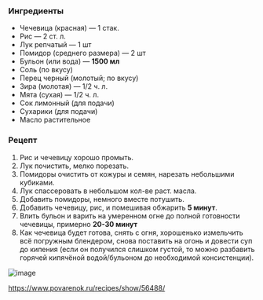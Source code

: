 ### Ингредиенты
- Чечевица (красная) — 1 стак.
- Рис — 2 ст. л.
- Лук репчатый — 1 шт
- Помидор (среднего размера) — 2 шт
- Бульон (или вода) — **1500 мл**
- Соль (по вкусу)
- Перец черный (молотый; по вкусу)
- Зира (молотая) — 1/2 ч. л.
- Мята (сухая) — 1/2 ч. л.
- Сок лимонный (для подачи)
- Сухарики (для подачи)
- Масло растительное

### Рецепт 
1. Рис и чечевицу хорошо промыть.
2. Лук почистить, мелко порезать.
3. Помидоры очистить от кожуры и семян, нарезать небольшими кубиками.
4. Лук спассеровать в небольшом кол-ве раст. масла.
5. Добавить помидоры, немного вместе потушить.
6. Добавить чечевицу, рис, и помешивая обжарить **5 минут**.
7. Влить бульон и варить на умеренном огне до полной готовности чечевицы, примерно **20-30 минут**
8. Как чечевица будет готова, снять с огня, хорошенько измельчить всё погружным блендером, снова поставить на огонь и довести суп до кипения (если он получился слишком густой, то можно разбавить
горячей кипячёной водой/бульоном до необходимой консистенции).



![image](https://user-images.githubusercontent.com/100151463/214561680-8a98d1ff-e101-4401-adac-b4805caff879.png)


https://www.povarenok.ru/recipes/show/56488/
